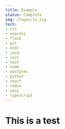 ```yaml
---
title: Example
status: Complete
img: /logos/ts.svg
tech:
- css
- express
- flask
- git
- html
- java
- jest
- next
- node
- postgres
- python
- react
- redux
- sass
- typescript
---
```

# This is a test